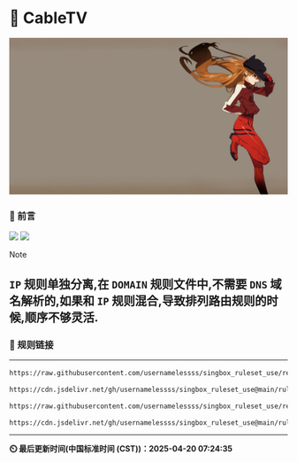 
# 🧸 CableTV
![](https://raw.githubusercontent.com/usernamelessss/picture-bed/main/images/202504042256831.jpg)
### 📣 前言
![](https://shields.io/badge/-移除重复规则-ff69b4) ![](https://shields.io/badge/-IP&nbsp;规则单独存放不与&nbsp;DOMAIN&nbsp;等混合-green)
> [!NOTE]
**`IP` 规则单独分离,在 `DOMAIN` 规则文件中,不需要 `DNS` 域名解析的,如果和 `IP` 规则混合,导致排列路由规则的时候,顺序不够灵活.**
---

###  🔗 规则链接
---

```url
https://raw.githubusercontent.com/usernamelessss/singbox_ruleset_use/refs/heads/main/rule/CableTV/CableTV_No_IP.json
```

```url
https://cdn.jsdelivr.net/gh/usernamelessss/singbox_ruleset_use@main/rule/CableTV/CableTV_No_IP.json
```

```url
https://raw.githubusercontent.com/usernamelessss/singbox_ruleset_use/refs/heads/main/rule/CableTV/CableTV_No_IP.srs
```

```url
https://cdn.jsdelivr.net/gh/usernamelessss/singbox_ruleset_use@main/rule/CableTV/CableTV_No_IP.srs
```

---
**⏲️ 最后更新时间(中国标准时间 (CST))：2025-04-20 07:24:35**